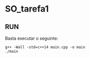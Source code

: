 # SO_tarefa1

## RUN
Basta executar o seguinte:
```
g++ -Wall -std=c++14 main.cpp -o main
./main
```
